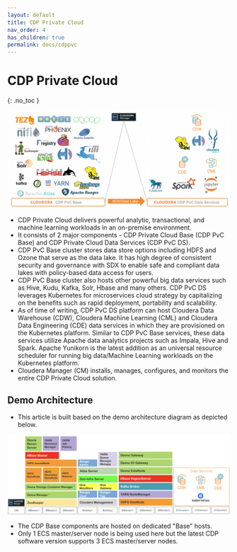 ```yaml
---
layout: default
title: CDP Private Cloud
nav_order: 4
has_children: true
permalink: docs/cdppvc
---
```


# CDP Private Cloud
{: .no_toc }

![](../../assets/images/overall_arch.png)

- CDP Private Cloud delivers powerful analytic, transactional, and machine learning workloads in an on-premise environment. 
- It consists of 2 major components - CDP Private Cloud Base (CDP PvC Base) and CDP Private Cloud Data Services (CDP PvC DS). 
- CDP PvC Base cluster stores data store options including HDFS and Ozone that serve as the data lake. It has high degree of consistent security and governance with SDX to enable safe and compliant data lakes with policy-based data access for users. 
- CDP PvC Base cluster also hosts other powerful big data services such as Hive, Kudu, Kafka, Solr, Hbase and many others. CDP PvC DS leverages Kubernetes for microservices cloud strategy by capitalizing on the benefits such as rapid deployment, portability and scalability. 
- As of time of writing, CDP PvC DS platform can host Cloudera Data Warehouse (CDW), Cloudera Machine Learning (CML) and Cloudera Data Engineering (CDE) data services in which they are provisioned on the Kubernetes platform. Similar to CDP PvC Base services, these data services utilize Apache data analytics projects such as Impala, Hive and Spark. Apache Yunikorn is the latest addition as an universal resource scheduler for running big data/Machine Learning workloads on the Kubernetes platform.
- Cloudera Manager (CM) installs, manages, configures, and monitors the entire CDP Private Cloud solution.


## Demo Architecture
- This article is built based on the demo architecture diagram as depicted below.

![](../../assets/images/logicalarch.png)

- The CDP Base components are hosted on dedicated "Base" hosts. 
- Only 1 ECS master/server node is being used here but the latest CDP software version supports 3 ECS master/server nodes.

